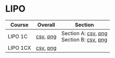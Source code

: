 # LIPO

| Course | Overall | Section |
| ------ | ------- | ------- |
| LIPO 1C | [csv](https://github.com/UCSD-Historical-Enrollment-Data//Users/ryanbatubara/Desktop/2024Spring/blob/main/overall/LIPO%201C.csv), [png](https://raw.githubusercontent.com/UCSD-Historical-Enrollment-Data//Users/ryanbatubara/Desktop/2024Spring/main/plot_overall/LIPO%201C.png) | Section A: [csv](https://github.com/UCSD-Historical-Enrollment-Data//Users/ryanbatubara/Desktop/2024Spring/blob/main/section/LIPO%201C_A.csv), [png](https://raw.githubusercontent.com/UCSD-Historical-Enrollment-Data//Users/ryanbatubara/Desktop/2024Spring/main/plot_section/LIPO%201C_A.png)<br>Section B: [csv](https://github.com/UCSD-Historical-Enrollment-Data//Users/ryanbatubara/Desktop/2024Spring/blob/main/section/LIPO%201C_B.csv), [png](https://raw.githubusercontent.com/UCSD-Historical-Enrollment-Data//Users/ryanbatubara/Desktop/2024Spring/main/plot_section/LIPO%201C_B.png) |
| LIPO 1CX | [csv](https://github.com/UCSD-Historical-Enrollment-Data//Users/ryanbatubara/Desktop/2024Spring/blob/main/overall/LIPO%201CX.csv), [png](https://raw.githubusercontent.com/UCSD-Historical-Enrollment-Data//Users/ryanbatubara/Desktop/2024Spring/main/plot_overall/LIPO%201CX.png) |  |
